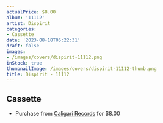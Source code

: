 ```yaml
---
actualPrice: $8.00
album: '11112'
artist: Dispirit
categories:
- Cassette
date: '2023-08-18T05:22:31'
draft: false
images:
- /images/covers/dispirit-11112.png
inStock: true
thumbnailImage: /images/covers/dispirit-11112-thumb.png
title: Dispirit - 11112
---
```


## Cassette
* Purchase from [Caligari Records](https://caligarirecords.storenvy.com/products/36595680-dispirit-11112) for $8.00
